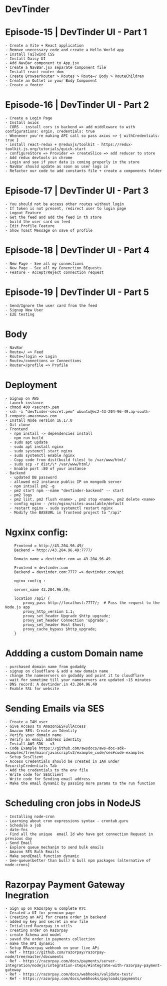 # DevTinder

# Episode-15 | DevTinder UI - Part 1

    - Create a Vite + React application
    - Remove unecessary code and create a Hello World app
    - Install Tailwind CSS
    - Install Daisy UI
    - Add NavBar component to App.jsx
    - Create a NavBar.jsx separate Component file
    - Install react router dom
    - Create BrowserRouter > Routes > Route=/ Body > RouteChildren
    - Create an Outlet in your Body Component
    - Create a footer

# Episode-16 | DevTinder UI - Part 2

    - Create a Login Page
    - Install axios
    - CORS - install cors in backend => add middleware to with configurations: orgin, credentials: true
    - Whenever you're making API call so pass axios => { withCredentials: true }
    - install react-redux + @reduxjs/toolkit - https://redux-toolkit.js.org/tutorials/quick-start
    - configureStore => Provider => createSlice => add reducer to store
    - Add redux devtools in chrome
    - Login and see if your data is coming properly in the store
    - NavBar should update as soon as user logs in
    - Refactor our code to add constants file + create a components folder

# Episode-17 | DevTinder UI - Part 3

    - You should not be access other routes without login
    - If token is not present, redirect user to login page
    - Logout Feature
    - Get the feed and add the feed in th store
    - build the user card on feed
    - Edit Profile Feature
    - Show Toast Message on save of profile

# Episode-18 | DevTinder UI - Part 4

    - New Page - See all my connections
    - New Page - See all my Conenction REquests
    - Feature - Accept/Reject connection request

# Episode-19 | DevTinder UI - Part 5

    - Send/Ignore the user card from the feed
    - Signup New User
    - E2E testing

# Body

    - NavBar
    - Route=/ => Feed
    - Route=/login => Login
    - Route=/connetions => Connections
    - Router=/profile => Profile

# Deployment

    - Signup on AWS
    - Launch instance
    - chmod 400 <secret>.pem
    - ssh -i "devTinder-secret.pem" ubuntu@ec2-43-204-96-49.ap-south-1.compute.amazonaws.com
    - Install Node version 16.17.0
    - Git clone
    - Frontend
      - npm install -> dependencies install
      - npm run build
      - sudo apt update
      - sudo apt install nginx
      - sudo systemctl start nginx
      - sudo systemctl enable nginx
      - Copy code from dist(build files) to /var/www/html/
      - sudo scp -r dist/\* /var/www/html/
      - Enable port :80 of your instance
    - Backend
      - updated DB password
      - allowed ec2 instance public IP on mongodb server
      - npm intsall pm2 -g
      - pm2 start npm --name "devTinder-backend" -- start
      - pm2 logs
      - pm2 list, pm2 flush <name> , pm2 stop <name>, pm2 delete <name>
      - config nginx - /etc/nginx/sites-available/default
      - restart nginx - sudo systemctl restart nginx
      - Modify the BASEURL in frontend project to "/api"

# Ngxinx config:

        Frontend = http://43.204.96.49/
        Backend = http://43.204.96.49:7777/

        Domain name = devtinder.com => 43.204.96.49

        Frontend = devtinder.com
        Backend = devtinder.com:7777 => devtinder.com/api

        nginx config :

        server_name 43.204.96.49;

        location /api/ {
            proxy_pass http://localhost:7777/;  # Pass the request to the Node.js app
            proxy_http_version 1.1;
            proxy_set_header Upgrade $http_upgrade;
            proxy_set_header Connection 'upgrade';
            proxy_set_header Host $host;
            proxy_cache_bypass $http_upgrade;
        }

# Addding a custom Domain name

    - purchased domain name from godaddy
    - signup on cloudflare & add a new domain name
    - change the nameservers on godaddy and point it to cloudflare
    - wait for sometime till your nameservers are updated ~15 minutes
    - DNS record: A devtinder.in 43.204.96.49
    - Enable SSL for website

# Sending Emails via SES

    - Create a IAM user
    - Give Access to AmazonSESFullAccess
    - Amazon SES: Create an Identity
    - Verify your domain name
    - Verify an email address identity
    - Install AWS SDK - v3
    - Code Example https://github.com/awsdocs/aws-doc-sdk-examples/tree/main/javascriptv3/example_code/ses#code-examples
    - Setup SesClient
    - Access Credentials should be created in IAm under SecurityCredentials Tab
    - Add the credentials to the env file
    - Write code for SESClient
    - Write code for Sending email address
    - Make the email dynamic by passing more params to the run function

# Scheduling cron jobs in NodeJS

    - Installing node-cron
    - Learning about cron expressions syntax - crontab.guru
    - Schedule a job
    - date-fns
    - Find all the unique  email Id who have got connection Request in previous day
    - Send Email
    - Explore queue mechanim to send bulk emails
    - Amazon SES Bulk Emails
    - Make sendEmail function dynamic
    - bee-queue(better than bull) & bull npm packages [alternative of node-crons]

# Razorpay Payment Gateway Inegration

    - Sign up on Razorpay & complete KYC
    - Cerated a UI for premium page
    - Creating an API for create order in backend
    - added my key and secret in env file
    - Intialized Razorpay in utils
    - creating order on Razorpay
    - create Schema and model
    - saved the order in payments collection
    - make the API dynamic
    - Setup RRazorpay webhook on your live APi
    - Ref - https://github.com/razorpay/razorpay-node/tree/master/documents
    - Ref - https://razorpay.com/docs/payments/server-integration/nodejs/integration-steps/#integrate-with-razorpay-payment-gateway
    - Ref - https://razorpay.com/docs/webhooks/validate-test/
    - Ref - https://razorpay.com/docs/webhooks/payloads/payments/
